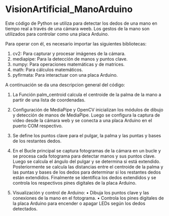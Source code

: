 # VisionArtificial_ManoArduino
Este código de Python se utiliza para detectar los dedos de una mano en tiempo real a través de una cámara weeb. Los gestos de la mano son utilizados 
para controlar como una placa Arduino. 

Para operar con él, es necesario importar las siguientes bibliotecas:
1) cv2: Para capturar y procesar imágenes de la cámara.
2) mediapipe: Para la detección de manos y puntos clave.
3) numpy: Para operaciones matemáticas y de matrices.
4) math: Para cálculos matemáticos.
5) pyfirmata: Para interactuar con una placa Arduino.

A continuación se da una descripcion general del código: 
1.	La Función palm_centroid calcula el centroide de la palma de la mano a partir de una lista de coordenadas.

2.	Configuración de MediaPipe y OpenCV inicializan los módulos de dibujo y detección de manos de MediaPipe. Luego se configura la captura de video desde la cámara web y se conecta a una placa Arduino en el puerto COM respectivo.

3.	Se define los puntos clave para el pulgar, la palma y las puntas y bases de los restantes dedos.

4.	En el Bucle principal se captura fotogramas de la cámara en un bucle y se procesa cada fotograma para detectar manos y sus puntos clave. Luego se calcula el ángulo del pulgar y se determina si está extendido. Posteriormente se calcula las distancias entre el centroide de la palma y las puntas y bases de los dedos para determinar si los restantes dedos están extendidos. Finalmente se identifica los dedos extendidos y se controla los respectivos pines digitales de la placa Arduino.

5.	Visualización y control de Arduino:
  •	Dibuja los puntos clave y las conexiones de la mano en el fotograma.
  •	Controla los pines digitales de la placa Arduino para encender o apagar LEDs según los dedos detectados.



